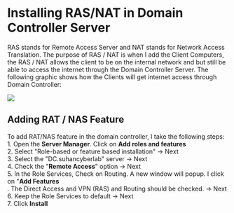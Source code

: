<h1>Installing RAS/NAT in Domain Controller Server</h1>

RAS stands for Remote Access Server and NAT stands for Network Access Translation. The purpose of RAS / NAT is when I add the Client Computers, the RAS / NAT allows the client to be on the internal network and but still be able to access the internet through the Domain Controller Server. The following graphic shows how the Clients will get internet access through Domain Controller:<br />

<img src="https://i.imgur.com/v9qIkBj.png" /><br />

<h2>Adding RAT / NAS Feature</h2>
To add RAT/NAS feature in the domain controller, I take the following steps:<br />
1. Open the <b>Server Manager</b>. Click on <b>Add roles and features</b><br />
2. Select "Role-based or feature based installation" -> Next<br />
3. Select the "DC.suhancyberlab" server -> Next<br />
4. Check the "<b>Remote Access</b>" option -> Next<br />
5. In the Role Services, Check on Routing. A new window will popup. I click on "<b>Add Features</b><br />. The Direct Access and VPN (RAS) and Routing should be checked. -> Next<br />
6. Keep the Role Services to default -> Next<br />
7. Click <b>Install</b><br />

